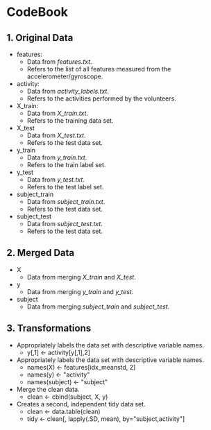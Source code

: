 # CodeBook

## 1. Original Data

* features:
  + Data from *features.txt*.
  + Refers to the list of all features measured from the accelerometer/gyroscope.
* activity:
  + Data from *activity_labels.txt*.
  + Refers to the activities performed by the volunteers.
* X_train:
  + Data from *X_train.txt*.
  + Refers to the training data set.
* X_test
  + Data from *X_test.txt*.
  + Refers to the test data set.
* y_train
  + Data from *y_train.txt*.
  + Refers to the train label set.
* y_test
  + Data from *y_test.txt*.
  + Refers to the test label set.
* subject_train
  + Data from *subject_train.txt*.
  + Refers to the test data set.
* subject_test
  + Data from *subject_test.txt*.
  + Refers to the test data set.


## 2. Merged Data

* X
  + Data from merging *X_train* and *X_test*.
* y
  + Data from merging *y_train* and *y_test*.
* subject
  + Data from merging *subject_train* and *subject_test*.

## 3. Transformations

* Appropriately labels the data set with descriptive variable names.
  + y[,1] <- activity[y[,1],2]
* Appropriately labels the data set with descriptive variable names.
  + names(X) <- features[idx_meanstd, 2]
  + names(y) <- "activity"
  + names(subject) <- "subject"
* Merge the clean data.
  + clean <- cbind(subject, X, y)
* Creates a second, independent tidy data set.
  + clean <- data.table(clean)
  + tidy <- clean[, lapply(.SD, mean), by="subject,activity"]
  
  
  


